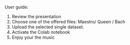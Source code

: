 User guide:

1. Review the presentation
2.  Choose one of the offered files: Maestro/ Queen / Bach
3.  Upload the selected single dataset.
4. Activate the Colab notebook 
5. Enjoy your the music 
